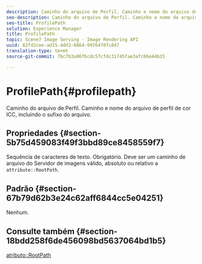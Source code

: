 ```yaml
---
description: Caminho do arquivo de Perfil. Caminho e nome do arquivo de perfil de cor ICC, incluindo o sufixo do arquivo.
seo-description: Caminho do arquivo de Perfil. Caminho e nome do arquivo de perfil de cor ICC, incluindo o sufixo do arquivo.
seo-title: ProfilePath
solution: Experience Manager
title: ProfilePath
topic: Scene7 Image Serving - Image Rendering API
uuid: 82fd2cee-ad15-4dd3-8864-9976470fc847
translation-type: tm+mt
source-git-commit: 7bc7b3a86fbcdc57cfdc31745fae3afc06e44b15

---
```



# ProfilePath{#profilepath}

Caminho do arquivo de Perfil. Caminho e nome do arquivo de perfil de cor ICC, incluindo o sufixo do arquivo.

## Propriedades {#section-5b75d459083f49f3bbd89ce8458559f7}

Sequência de caracteres de texto. Obrigatório. Deve ser um caminho de arquivo do Servidor de imagens válido, absoluto ou relativo a `attribute::RootPath`.

## Padrão {#section-67b79d62b3e24c62aff6844cc5e04251}

Nenhum.

## Consulte também {#section-18bdd258f6de456098bd5637064bd1b5}

[atributo::RootPath](../../../../../ir-api/material-cat/image-rendering-api-ref/c-ir-material-catalog/c-ir-attributes-reference/r-ir-rootpath.md#reference-a4d7c96b62e14fcbad1740c702f160f3)
